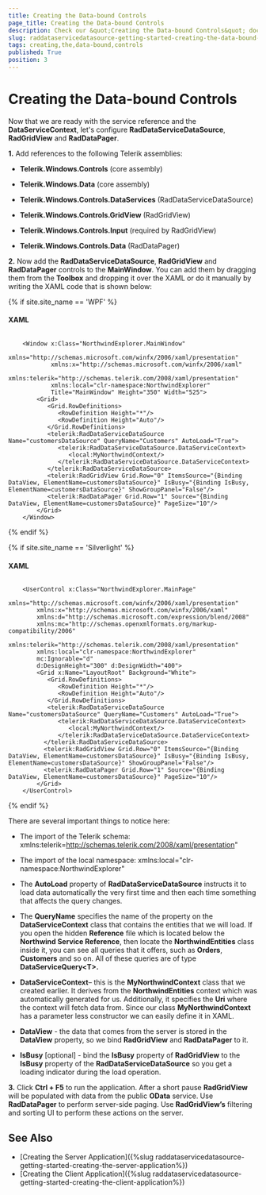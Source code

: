 ```yaml
---
title: Creating the Data-bound Controls
page_title: Creating the Data-bound Controls
description: Check our &quot;Creating the Data-bound Controls&quot; documentation article for the RadDataServiceDataSource {{ site.framework_name }} control.
slug: raddataservicedatasource-getting-started-creating-the-data-bound-controls
tags: creating,the,data-bound,controls
published: True
position: 3
---
```


# Creating the Data-bound Controls

Now that we are ready with the service reference and the __DataServiceContext__, let's configure __RadDataServiceDataSource__, __RadGridView__ and __RadDataPager__.

**1.** Add references to the following Telerik assemblies:          

* __Telerik.Windows.Controls__ (core assembly)

* __Telerik.Windows.Data__ (core assembly)

* __Telerik.Windows.Controls.DataServices__ (RadDataServiceDataSource)

* __Telerik.Windows.Controls.GridView__ (RadGridView)

* __Telerik.Windows.Controls.Input__ (required by RadGridView)

* __Telerik.Windows.Controls.Data__ (RadDataPager)

**2.**	Now add the __RadDataServiceDataSource__, __RadGridView__ and __RadDataPager__ controls to the __MainWindow__. You can add them by dragging them from the __Toolbox__ and dropping it over the XAML or do it manually by writing the XAML code that is shown below: 

{% if site.site_name == 'WPF' %}
#### __XAML__
```XAML

	<Window x:Class="NorthwindExplorer.MainWindow"
	        xmlns="http://schemas.microsoft.com/winfx/2006/xaml/presentation"
	        xmlns:x="http://schemas.microsoft.com/winfx/2006/xaml"
	        xmlns:telerik="http://schemas.telerik.com/2008/xaml/presentation"
	        xmlns:local="clr-namespace:NorthwindExplorer"
	        Title="MainWindow" Height="350" Width="525">
	    <Grid>
	       <Grid.RowDefinitions>
	          <RowDefinition Height="*"/>
	          <RowDefinition Height="Auto"/>
	       </Grid.RowDefinitions>
	       <telerik:RadDataServiceDataSource Name="customersDataSource" QueryName="Customers" AutoLoad="True">
	          <telerik:RadDataServiceDataSource.DataServiceContext>
	             <local:MyNorthwindContext/>
	          </telerik:RadDataServiceDataSource.DataServiceContext>
	       </telerik:RadDataServiceDataSource>
	       <telerik:RadGridView Grid.Row="0" ItemsSource="{Binding DataView, ElementName=customersDataSource}" IsBusy="{Binding IsBusy, ElementName=customersDataSource}" ShowGroupPanel="False"/>
	       <telerik:RadDataPager Grid.Row="1" Source="{Binding DataView, ElementName=customersDataSource}" PageSize="10"/>
	    </Grid>
	</Window>
```
{% endif %}

{% if site.site_name == 'Silverlight' %}

#### __XAML__
```XAML

	<UserControl x:Class="NorthwindExplorer.MainPage"
	    xmlns="http://schemas.microsoft.com/winfx/2006/xaml/presentation"
	    xmlns:x="http://schemas.microsoft.com/winfx/2006/xaml"
	    xmlns:d="http://schemas.microsoft.com/expression/blend/2008"
	    xmlns:mc="http://schemas.openxmlformats.org/markup-compatibility/2006"
	    xmlns:telerik="http://schemas.telerik.com/2008/xaml/presentation"
	    xmlns:local="clr-namespace:NorthwindExplorer"
	    mc:Ignorable="d"
	    d:DesignHeight="300" d:DesignWidth="400">
	    <Grid x:Name="LayoutRoot" Background="White">
	       <Grid.RowDefinitions>
	          <RowDefinition Height="*"/>
	          <RowDefinition Height="Auto"/>
	       </Grid.RowDefinitions>
	       <telerik:RadDataServiceDataSource Name="customersDataSource" QueryName="Customers" AutoLoad="True">
	          <telerik:RadDataServiceDataSource.DataServiceContext>
	             <local:MyNorthwindContext/>
	          </telerik:RadDataServiceDataSource.DataServiceContext>
	      </telerik:RadDataServiceDataSource>
	      <telerik:RadGridView Grid.Row="0" ItemsSource="{Binding DataView, ElementName=customersDataSource}" IsBusy="{Binding IsBusy, ElementName=customersDataSource}" ShowGroupPanel="False"/>
	      <telerik:RadDataPager Grid.Row="1" Source="{Binding DataView, ElementName=customersDataSource}" PageSize="10"/>
	    </Grid>
	</UserControl>
```
{% endif %}


There are several important things to notice here:

* The import of the Telerik schema: xmlns:telerik=http://schemas.telerik.com/2008/xaml/presentation"

* The import of the local namespace: xmlns:local="clr-namespace:NorthwindExplorer"

* The __AutoLoad__ property of __RadDataServiceDataSource__ instructs it to load data automatically the very first time and then each time something that affects the query changes.

* The __QueryName__ specifies the name of the property on the __DataServiceContext__ class that contains the entities that we will load. If you open the hidden __Reference__ file which is located below the __Northwind Service Reference__, then locate the __NorthwindEntities__ class inside it, you can see all queries that it offers, such as __Orders__, __Customers__ and so on. All of these queries are of type __DataServiceQuery&lt;T&gt;.__

* __DataServiceContext__– this is the __MyNorthwindContext__ class that we created earlier. It derives from the __NorthwindEntities__ context which was automatically generated for us. Additionally, it specifies the __Uri__ where the context will fetch data from. Since our class __MyNorthwindContext__ has a parameter less constructor we can easily define it in XAML.

* __DataView__ - the data that comes from the server is stored in the __DataView__ property, so we bind __RadGridView__ and __RadDataPager__ to it.

* __IsBusy__ [optional] - bind the __IsBusy__ property of __RadGridView__ to the __IsBusy__ property of the __RadDataServiceDataSource__ so you get a loading indicator during the load operation.

**3.** Click __Ctrl + F5__ to run the application. After a short pause __RadGridView__ will be populated with data from the public __OData__ service. Use __RadDataPager__ to perform server-side paging. Use __RadGridView’s__ filtering and sorting UI to perform these actions on the server.

## See Also
* [Creating the Server Application]({%slug raddataservicedatasource-getting-started-creating-the-server-application%})
* [Creating the Client Application]({%slug raddataservicedatasource-getting-started-creating-the-client-application%})